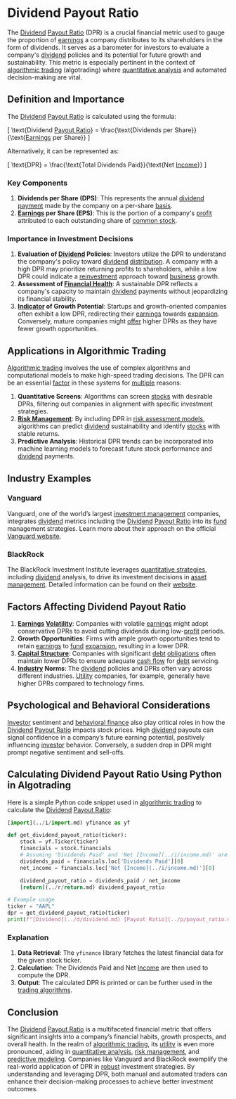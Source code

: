 # Dividend Payout Ratio

The [Dividend](../d/dividend.md) [Payout Ratio](../p/payout_ratio.md) (DPR) is a crucial financial metric used to gauge the proportion of [earnings](../e/earnings.md) a company distributes to its shareholders in the form of dividends. It serves as a barometer for investors to evaluate a company's [dividend](../d/dividend.md) policies and its potential for future growth and sustainability. This metric is especially pertinent in the context of [algorithmic trading](../a/accountability.md) (algotrading) where [quantitative analysis](../q/quantitative_analysis.md) and automated decision-making are vital.

## Definition and Importance

The [Dividend](../d/dividend.md) [Payout Ratio](../p/payout_ratio.md) is calculated using the formula:

\[ \text{Dividend [Payout Ratio](../p/payout_ratio.md)} = \frac{\text{Dividends per Share}}{\text{[Earnings](../e/earnings.md) per Share}} \]

Alternatively, it can be represented as:

\[ \text{DPR} = \frac{\text{Total Dividends Paid}}{\text{Net [Income](../i/income.md)}} \]

### Key Components

1. **Dividends per Share (DPS)**: This represents the annual [dividend](../d/dividend.md) [payment](../p/payment.md) made by the company on a per-share [basis](../b/basis.md).
2. **[Earnings](../e/earnings.md) per Share (EPS)**: This is the portion of a company's [profit](../p/profit.md) attributed to each outstanding share of [common stock](../c/common_stock.md).

### Importance in Investment Decisions

1. **Evaluation of [Dividend](../d/dividend.md) Policies**: Investors utilize the DPR to understand the company's policy toward [dividend](../d/dividend.md) [distribution](../d/distribution.md). A company with a high DPR may prioritize returning profits to shareholders, while a low DPR could indicate a [reinvestment](../r/reinvestment.md) approach toward [business](../b/business.md) growth.
2. **Assessment of [Financial Health](../f/financial_health.md)**: A sustainable DPR reflects a company's capacity to maintain [dividend](../d/dividend.md) payments without jeopardizing its financial stability.
3. **[Indicator](../i/indicator.md) of Growth Potential**: Startups and growth-oriented companies often exhibit a low DPR, redirecting their [earnings](../e/earnings.md) towards [expansion](../e/expansion.md). Conversely, mature companies might [offer](../o/offer.md) higher DPRs as they have fewer growth opportunities.

## Applications in Algorithmic Trading

[Algorithmic trading](../a/accountability.md) involves the use of complex algorithms and computational models to make high-speed trading decisions. The DPR can be an essential [factor](../f/factor.md) in these systems for [multiple](../m/multiple.md) reasons:

1. **Quantitative Screens**: Algorithms can screen [stocks](../s/stock.md) with desirable DPRs, filtering out companies in alignment with specific investment strategies.
2. **[Risk Management](../r/risk_management.md)**: By including DPR in [risk assessment models](../r/risk_assessment_models.md), algorithms can predict [dividend](../d/dividend.md) sustainability and identify [stocks](../s/stock.md) with stable returns.
3. **Predictive Analysis**: Historical DPR trends can be incorporated into machine learning models to forecast future stock performance and [dividend](../d/dividend.md) payments.

## Industry Examples

### Vanguard

Vanguard, one of the world’s largest [investment management](../i/investment_management.md) companies, integrates [dividend](../d/dividend.md) metrics including the [Dividend](../d/dividend.md) [Payout Ratio](../p/payout_ratio.md) into its [fund](../f/fund.md) management strategies. Learn more about their approach on the official [Vanguard website](https://www.vanguard.com).

### BlackRock

The BlackRock Investment Institute leverages [quantitative strategies](../q/quantitative_strategies_in_trading.md), including [dividend](../d/dividend.md) analysis, to drive its investment decisions in [asset management](../a/asset_management.md). Detailed information can be found on their [website](https://www.blackrock.com).

## Factors Affecting Dividend Payout Ratio

1. **[Earnings](../e/earnings.md) [Volatility](../v/volatility.md)**: Companies with volatile [earnings](../e/earnings.md) might adopt conservative DPRs to avoid cutting dividends during low-[profit](../p/profit.md) periods.
2. **Growth Opportunities**: Firms with ample growth opportunities tend to retain [earnings](../e/earnings.md) to [fund](../f/fund.md) [expansion](../e/expansion.md), resulting in a lower DPR.
3. **[Capital Structure](../c/capital_structure.md)**: Companies with significant [debt](../d/debt.md) [obligations](../o/obligation.md) often maintain lower DPRs to ensure adequate [cash flow](../c/cash_flow.md) for [debt](../d/debt.md) servicing.
4. **[Industry](../i/industry.md) Norms**: The [dividend](../d/dividend.md) policies and DPRs often vary across different industries. [Utility](../u/utility.md) companies, for example, generally have higher DPRs compared to technology firms.

## Psychological and Behavioral Considerations

[Investor](../i/investor.md) sentiment and [behavioral finance](../b/behavioral_finance.md) also play critical roles in how the [Dividend](../d/dividend.md) [Payout Ratio](../p/payout_ratio.md) impacts stock prices. High [dividend](../d/dividend.md) payouts can signal confidence in a company’s future earning potential, positively influencing [investor](../i/investor.md) behavior. Conversely, a sudden drop in DPR might prompt negative sentiment and sell-offs.

## Calculating Dividend Payout Ratio Using Python in Algotrading

Here is a simple Python code snippet used in [algorithmic trading](../a/accountability.md) to calculate the [Dividend](../d/dividend.md) [Payout Ratio](../p/payout_ratio.md):

```python
[import](../i/import.md) yfinance as yf

def get_dividend_payout_ratio(ticker):
    stock = yf.Ticker(ticker)
    financials = stock.financials
    # Assuming 'Dividends Paid' and 'Net [Income](../i/income.md)' are in the financials DataFrame
    dividends_paid = financials.loc['Dividends Paid'][0]
    net_income = financials.loc['Net [Income](../i/income.md)'][0]

    dividend_payout_ratio = dividends_paid / net_income
    [return](../r/return.md) dividend_payout_ratio

# Example usage
ticker = "AAPL"
dpr = get_dividend_payout_ratio(ticker)
print(f"[Dividend](../d/dividend.md) [Payout Ratio](../p/payout_ratio.md) for {ticker}: {dpr}")
```

### Explanation

1. **Data Retrieval**: The `yfinance` library fetches the latest financial data for the given stock ticker.
2. **Calculation**: The Dividends Paid and Net [Income](../i/income.md) are then used to compute the DPR.
3. **Output**: The calculated DPR is printed or can be further used in the [trading algorithms](../t/trading_algorithms.md).

## Conclusion

The [Dividend](../d/dividend.md) [Payout Ratio](../p/payout_ratio.md) is a multifaceted financial metric that offers significant insights into a company’s financial habits, growth prospects, and overall health. In the realm of [algorithmic trading](../a/accountability.md), its [utility](../u/utility.md) is even more pronounced, aiding in [quantitative analysis](../q/quantitative_analysis.md), [risk management](../r/risk_management.md), and [predictive modeling](../p/predictive_modeling.md). Companies like Vanguard and BlackRock exemplify the real-world application of DPR in [robust](../r/robust.md) investment strategies. By understanding and leveraging DPR, both manual and automated traders can enhance their decision-making processes to achieve better investment outcomes.